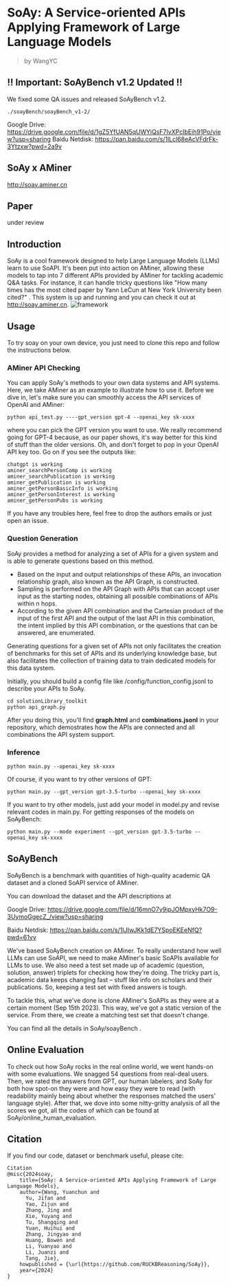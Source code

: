# SoAy: A Service-oriented APIs Applying Framework of Large Language Models
> by WangYC
## ‼️ Important: SoAyBench v1.2 Updated ‼️
We fixed some QA issues and released SoAyBench v1.2.
```
./soayBench/soayBench_v1-2/
```
Google Drive: https://drive.google.com/file/d/1gZ5YfUAN5qUWYiQsF7IvXPcIbEih91Po/view?usp=sharing
Baidu Netdisk: https://pan.baidu.com/s/1lLcl68eAcVFdrFk-3Ytzxw?pwd=2a9v 
## SoAy x AMiner
http://soay.aminer.cn
## Paper
under review

## Introduction
SoAy is a cool framework designed to help Large Language Models (LLMs) learn to use SoAPI. It's been put into action on AMiner, allowing these models to tap into 7 different APIs provided by AMiner for tackling academic Q&A tasks. For instance, it can handle tricky questions like "How many times has the most cited paper by Yann LeCun at New York University been cited?" . This system is up and running and you can check it out at http://soay.aminer.cn.
![framework](image.png)

## Usage
To try soay on your own device, you just need to clone this repo and follow the instructions below.

### AMiner API Checking
You can apply SoAy's methods to your own data systems and API systems. Here, we take AMiner as an example to illustrate how to use it.
Before we dive in, let's make sure you can smoothly access the API services of OpenAI and AMiner:
```
python api_test.py ----gpt_version gpt-4 --openai_key sk-xxxx
```
where you can pick the GPT version you want to use. We really recommend going for GPT-4 because, as our paper shows, it's way better for this kind of stuff than the older versions. 
Oh, and don't forget to pop in your OpenAI API key too.
Go on if you see the outputs like:
```
chatgpt is working
aminer_searchPersonComp is working
aminer_searchPublication is working
aminer_getPublication is working
aminer_getPersonBasicInfo is working
aminer_getPersonInterest is working
aminer_getPersonPubs is working
```
If you have any troubles here, feel free to drop the authors emails or just open an issue.

### Question Generation
SoAy provides a method for analyzing a set of APIs for a given system and is able to generate questions based on this method.

* Based on the input and output relationships of these APIs, an invocation relationship graph, also known as the API Graph, is constructed. 
* Sampling is performed on the API Graph with APIs that can accept user input as the starting nodes, obtaining all possible combinations of APIs within n hops. 
* According to the given API combination and the Cartesian product of the input of the first API and the output of the last API in this combination, the intent implied by this API combination, or the questions that can be answered, are enumerated. 

Generating questions for a given set of APIs not only facilitates the creation of benchmarks for this set of APIs and its underlying knowledge base, but also facilitates the collection of training data to train dedicated models for this data system.

Initially, you should build a config file like /config/function_config.jsonl to describe your APIs to SoAy.
```
cd solutionLibrary_toolkit
python api_graph.py
``` 
After you doing this, you'll find **graph.html** and **combinations.jsonl** in your repository, which demostrates how the APIs are connected and all combinations the API system support.

### Inference
```
python main.py --openai_key sk-xxxx
```
Of course, if you want to try other versions of GPT:
```
python main.py --gpt_version gpt-3.5-turbo --openai_key sk-xxxx
```
If you want to try other models, just add your model in model.py and revise relevant codes in main.py.
For getting responses of the models on SoAyBench:
```
python main.py --mode experiment --gpt_version gpt-3.5-turbo --openai_key sk-xxxx
```

## SoAyBench

SoAyBench is a benchmark with quantities of high-quality academic QA dataset and a cloned SoAPI service of AMiner.

You can download the dataset and the API descriptions at

Google Drive: https://drive.google.com/file/d/16mnO7y9ipJOMpxyHk7O9-3UymoGgecZ_/view?usp=sharing

Baidu Netdisk: https://pan.baidu.com/s/1IJIwJKk1dE7YSpoEKEeNfQ?pwd=61yv

We've based SoAyBench creation on AMiner. To really understand how well LLMs can use SoAPI, we need to make AMiner's basic SoAPIs available for LLMs to use. We also need a test set made up of academic (question, solution, answer) triplets for checking how they're doing. The tricky part is, academic data keeps changing fast – stuff like info on scholars and their publications. So, keeping a test set with fixed answers is tough.

To tackle this, what we've done is clone AMiner's SoAPIs as they were at a certain moment (Sep 15th 2023). This way, we've got a static version of the service. From there, we create a matching test set that doesn't change.

You can find all the details in SoAy/soayBench .

## Online Evaluation
To check out how SoAy rocks in the real online world, we went hands-on with some evaluations. We snagged 54 questions from real-deal users. Then, we rated the answers from GPT, our human labelers, and SoAy for both how spot-on they were and how easy they were to read (with readability mainly being about whether the responses matched the users' language style). After that, we dove into some nitty-gritty analysis of all the scores we got, all the codes of which can be found at SoAy/online_human_evaluation.


## Citation
If you find our code, dataset or benchmark useful, please cite:
```
Citation
@misc{2024soay,
    title={SoAy: A Service-oriented APIs Applying Framework of Large Language Models},
    author={Wang, Yuanchun and
      Yu, Jifan and
      Yao, Zijun and
      Zhang, Jing and
      Xie, Yuyang and
      Tu, Shangqing and
      Yuan, Huihui and
      Zhang, Jingyao and
      Huang, Bowen and
      Li, Yuanyao and
      Li, Juanzi and
      Tang, Jie},
    howpublished = {\url{https://github.com/RUCKBReasoning/SoAy}},
    year={2024}
}
```
